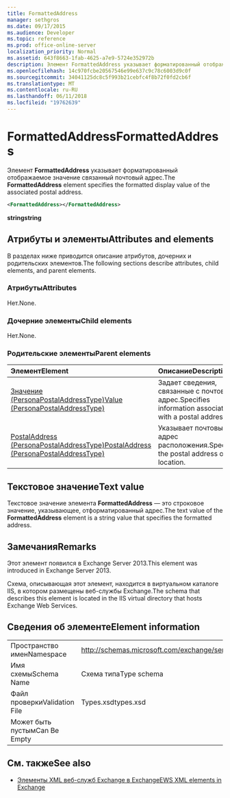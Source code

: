 ```yaml
---
title: FormattedAddress
manager: sethgros
ms.date: 09/17/2015
ms.audience: Developer
ms.topic: reference
ms.prod: office-online-server
localization_priority: Normal
ms.assetid: 643f8663-1fab-4625-a7e9-5724e352972b
description: Элемент FormattedAddress указывает форматированный отображаемое значение связанный почтовый адрес.
ms.openlocfilehash: 14c970fcbe20567546e99e637c9c78c6003d9c0f
ms.sourcegitcommit: 34041125dc8c5f993b21cebfc4f8b72f0fd2cb6f
ms.translationtype: MT
ms.contentlocale: ru-RU
ms.lasthandoff: 06/11/2018
ms.locfileid: "19762639"
---
```

# <a name="formattedaddress"></a><span data-ttu-id="bb8b4-103">FormattedAddress</span><span class="sxs-lookup"><span data-stu-id="bb8b4-103">FormattedAddress</span></span>

<span data-ttu-id="bb8b4-104">Элемент **FormattedAddress** указывает форматированный отображаемое значение связанный почтовый адрес.</span><span class="sxs-lookup"><span data-stu-id="bb8b4-104">The **FormattedAddress** element specifies the formatted display value of the associated postal address.</span></span> 
  
```XML
<FormattedAddress></FormattedAddress>
```

 <span data-ttu-id="bb8b4-105">**string**</span><span class="sxs-lookup"><span data-stu-id="bb8b4-105">**string**</span></span>
## <a name="attributes-and-elements"></a><span data-ttu-id="bb8b4-106">Атрибуты и элементы</span><span class="sxs-lookup"><span data-stu-id="bb8b4-106">Attributes and elements</span></span>

<span data-ttu-id="bb8b4-107">В разделах ниже приводится описание атрибутов, дочерних и родительских элементов.</span><span class="sxs-lookup"><span data-stu-id="bb8b4-107">The following sections describe attributes, child elements, and parent elements.</span></span>
  
### <a name="attributes"></a><span data-ttu-id="bb8b4-108">Атрибуты</span><span class="sxs-lookup"><span data-stu-id="bb8b4-108">Attributes</span></span>

<span data-ttu-id="bb8b4-109">Нет.</span><span class="sxs-lookup"><span data-stu-id="bb8b4-109">None.</span></span>
  
### <a name="child-elements"></a><span data-ttu-id="bb8b4-110">Дочерние элементы</span><span class="sxs-lookup"><span data-stu-id="bb8b4-110">Child elements</span></span>

<span data-ttu-id="bb8b4-111">Нет.</span><span class="sxs-lookup"><span data-stu-id="bb8b4-111">None.</span></span>
  
### <a name="parent-elements"></a><span data-ttu-id="bb8b4-112">Родительские элементы</span><span class="sxs-lookup"><span data-stu-id="bb8b4-112">Parent elements</span></span>

|<span data-ttu-id="bb8b4-113">**Элемент**</span><span class="sxs-lookup"><span data-stu-id="bb8b4-113">**Element**</span></span>|<span data-ttu-id="bb8b4-114">**Описание**</span><span class="sxs-lookup"><span data-stu-id="bb8b4-114">**Description**</span></span>|
|:-----|:-----|
|[<span data-ttu-id="bb8b4-115">Значение (PersonaPostalAddressType)</span><span class="sxs-lookup"><span data-stu-id="bb8b4-115">Value (PersonaPostalAddressType)</span></span>](value-personapostaladdresstype.md) <br/> |<span data-ttu-id="bb8b4-116">Задает сведения, связанные с почтовый адрес.</span><span class="sxs-lookup"><span data-stu-id="bb8b4-116">Specifies information associated with a postal address.</span></span>  <br/> |
|[<span data-ttu-id="bb8b4-117">PostalAddress (PersonaPostalAddressType)</span><span class="sxs-lookup"><span data-stu-id="bb8b4-117">PostalAddress (PersonaPostalAddressType)</span></span>](postaladdress-personapostaladdresstype.md) <br/> |<span data-ttu-id="bb8b4-118">Указывает почтовый адрес расположения.</span><span class="sxs-lookup"><span data-stu-id="bb8b4-118">Specifies the postal address of the location.</span></span>  <br/> |
   
## <a name="text-value"></a><span data-ttu-id="bb8b4-119">Текстовое значение</span><span class="sxs-lookup"><span data-stu-id="bb8b4-119">Text value</span></span>

<span data-ttu-id="bb8b4-120">Текстовое значение элемента **FormattedAddress** — это строковое значение, указывающее, отформатированный адрес.</span><span class="sxs-lookup"><span data-stu-id="bb8b4-120">The text value of the **FormattedAddress** element is a string value that specifies the formatted address.</span></span> 
  
## <a name="remarks"></a><span data-ttu-id="bb8b4-121">Замечания</span><span class="sxs-lookup"><span data-stu-id="bb8b4-121">Remarks</span></span>

<span data-ttu-id="bb8b4-122">Этот элемент появился в Exchange Server 2013.</span><span class="sxs-lookup"><span data-stu-id="bb8b4-122">This element was introduced in Exchange Server 2013.</span></span>
  
<span data-ttu-id="bb8b4-123">Схема, описывающая этот элемент, находится в виртуальном каталоге IIS, в котором размещены веб-службы Exchange.</span><span class="sxs-lookup"><span data-stu-id="bb8b4-123">The schema that describes this element is located in the IIS virtual directory that hosts Exchange Web Services.</span></span>
  
## <a name="element-information"></a><span data-ttu-id="bb8b4-124">Сведения об элементе</span><span class="sxs-lookup"><span data-stu-id="bb8b4-124">Element information</span></span>

|||
|:-----|:-----|
|<span data-ttu-id="bb8b4-125">Пространство имен</span><span class="sxs-lookup"><span data-stu-id="bb8b4-125">Namespace</span></span>  <br/> |http://schemas.microsoft.com/exchange/services/2006/types  <br/> |
|<span data-ttu-id="bb8b4-126">Имя схемы</span><span class="sxs-lookup"><span data-stu-id="bb8b4-126">Schema Name</span></span>  <br/> |<span data-ttu-id="bb8b4-127">Схема типа</span><span class="sxs-lookup"><span data-stu-id="bb8b4-127">Type schema</span></span>  <br/> |
|<span data-ttu-id="bb8b4-128">Файл проверки</span><span class="sxs-lookup"><span data-stu-id="bb8b4-128">Validation File</span></span>  <br/> |<span data-ttu-id="bb8b4-129">Types.xsd</span><span class="sxs-lookup"><span data-stu-id="bb8b4-129">types.xsd</span></span>  <br/> |
|<span data-ttu-id="bb8b4-130">Может быть пустым</span><span class="sxs-lookup"><span data-stu-id="bb8b4-130">Can Be Empty</span></span>  <br/> ||
   
## <a name="see-also"></a><span data-ttu-id="bb8b4-131">См. также</span><span class="sxs-lookup"><span data-stu-id="bb8b4-131">See also</span></span>



- [<span data-ttu-id="bb8b4-132">Элементы XML веб-служб Exchange в Exchange</span><span class="sxs-lookup"><span data-stu-id="bb8b4-132">EWS XML elements in Exchange</span></span>](ews-xml-elements-in-exchange.md)


